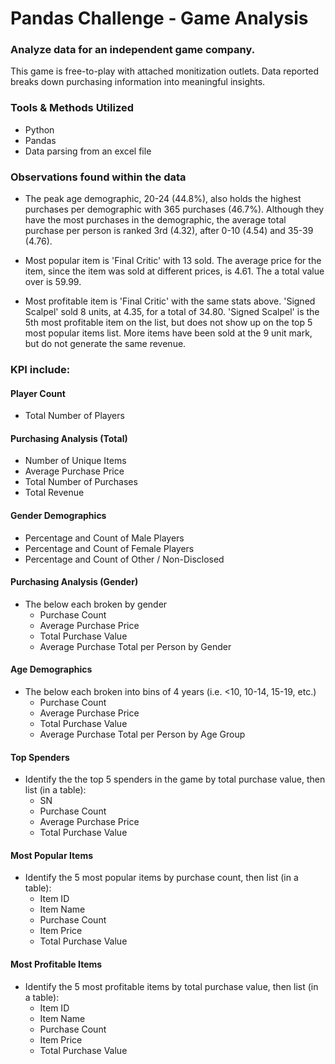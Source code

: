 # Pandas Challenge - Game Analysis
### Analyze data for an independent game company.

This game is free-to-play with attached monitization outlets. Data reported breaks down purchasing information into meaningful insights. 

### Tools & Methods Utilized
* Python
* Pandas
* Data parsing from an excel file

### Observations found within the data

* The peak age demographic, 20-24 (44.8%), also holds the highest purchases per demographic with 365 purchases (46.7%). Although they have the most purchases in the demographic, the average total purchase per person is ranked 3rd (4.32), after 0-10 (4.54) and 35-39 (4.76).

* Most popular item is 'Final Critic' with 13 sold. The average price for the item, since the item was sold at different prices, is 4.61. The a total value over is 59.99. 

* Most profitable item is 'Final Critic' with the same stats above. 'Signed Scalpel' sold 8 units, at 4.35, for a total of 34.80. 'Signed Scalpel' is the 5th most profitable item on the list, but does not show up on the top 5 most popular items list. More items have been sold at the 9 unit mark, but do not generate the same revenue.

### KPI include: 

#### Player Count

* Total Number of Players

#### Purchasing Analysis (Total)

* Number of Unique Items
* Average Purchase Price
* Total Number of Purchases
* Total Revenue

#### Gender Demographics

* Percentage and Count of Male Players
* Percentage and Count of Female Players
* Percentage and Count of Other / Non-Disclosed

#### Purchasing Analysis (Gender)

* The below each broken by gender
  * Purchase Count
  * Average Purchase Price
  * Total Purchase Value
  * Average Purchase Total per Person by Gender

#### Age Demographics

* The below each broken into bins of 4 years (i.e. &lt;10, 10-14, 15-19, etc.)
  * Purchase Count
  * Average Purchase Price
  * Total Purchase Value
  * Average Purchase Total per Person by Age Group

#### Top Spenders

* Identify the the top 5 spenders in the game by total purchase value, then list (in a table):
  * SN
  * Purchase Count
  * Average Purchase Price
  * Total Purchase Value

#### Most Popular Items

* Identify the 5 most popular items by purchase count, then list (in a table):
  * Item ID
  * Item Name
  * Purchase Count
  * Item Price
  * Total Purchase Value

#### Most Profitable Items

* Identify the 5 most profitable items by total purchase value, then list (in a table):
  * Item ID
  * Item Name
  * Purchase Count
  * Item Price
  * Total Purchase Value
